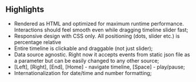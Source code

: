 ## Highlights

- Rendered as HTML and optimized for maximum runtime performance. Interactions should feel smooth even while dragging timeline slider fast;
- Responsive design with CSS only. All positioning (dots, slider etc.) is percentage relative
- Entire timeline is clickable and draggable (not just slider);
- Data source agnostic. Right now it accepts events from static json file as a parameter but can be easily changed to any other source;
- [Left], [Right], [End], [Home] - navigate timeline, [Space] - play/pause;
- Internationalization for date/time and number formatting;
